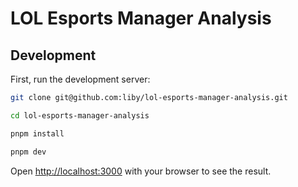 # LOL Esports Manager Analysis

## Development

First, run the development server:

```bash
git clone git@github.com:liby/lol-esports-manager-analysis.git

cd lol-esports-manager-analysis

pnpm install

pnpm dev
```

Open [http://localhost:3000](http://localhost:3000) with your browser to see the result.
